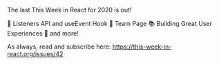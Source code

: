 The last This Week in React for 2020 is out!

🎤 Listeners API and useEvent Hook
👥 Team Page
📚 Building Great User Experiences
👀 and more!

As always, read and subscribe here: https://this-week-in-react.org/issues/42
